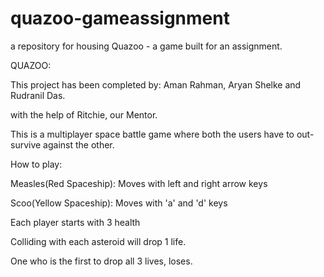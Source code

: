 # quazoo-gameassignment
a repository for housing Quazoo - a game built for an assignment.

QUAZOO:

This project has been completed by:
Aman Rahman,
Aryan Shelke and
Rudranil Das.


with the help of Ritchie, our Mentor.

This is a multiplayer space battle game where both the users have to out-survive against the other. 

How to play:

Measles(Red Spaceship): Moves with left and right arrow keys

Scoo(Yellow Spaceship): Moves with 'a' and 'd' keys

Each player starts with 3 health

Colliding with each asteroid will drop 1 life.

One who is the first to drop all 3 lives, loses.
